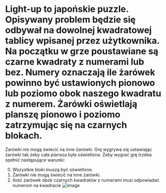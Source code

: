 # Light-up to japońskie puzzle. Opisywany problem będzie się odbywał na dowolnej kwadratowej tablicy wpisanej przez użytkownika. Na początku w grze poustawiane są czarne kwadraty z numerami lub bez. Numery oznaczają ile żarówek powinno być ustawionych pionowo lub poziomo obok naszego kwadratu z numerem. Żarówki oświetlają planszę pionowo i poziomo zatrzymując się na czarnych blokach.
Żarówki nie mogą świecić na inne żarówki. Grę wygrywa się ustawiając żarówki tak żeby cała plansza była oświetlona.
Żeby wygrać grę trzeba spełnić następujące warunki:

0. Wszystkie bloki muszą być oświetlone.
1. Żarówki nie mogą świecić na inne żarówki.
2. Ilość żarówek obok czarnych kwadratów z numerami musi odpowiadać numerom na kwadracie
![image](https://user-images.githubusercontent.com/72804341/171876697-ef229965-0aae-42c7-b953-9721832af16a.png)
